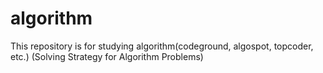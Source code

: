 # algorithm
This repository is for studying algorithm(codeground, algospot, topcoder, etc.)
(Solving Strategy for Algorithm Problems)

